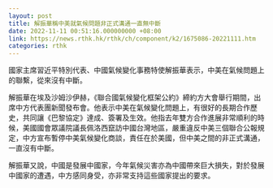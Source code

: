 ```yaml
---
layout: post
title: 解振華稱中美就氣候問題非正式溝通一直無中斷
date: 2022-11-11 00:51:16.000000000 +08:00
link: https://news.rthk.hk/rthk/ch/component/k2/1675086-20221111.htm
categories: rthk
---
```


國家主席習近平特別代表、中國氣候變化事務特使解振華表示，中美在氣候問題上的聯繫，從來沒有中斷。

解振華在埃及沙姆沙伊赫，《聯合國氣候變化框架公約》締約方大會舉行期間，出席中方代表團新聞發布會。他表示中美在氣候變化問題上，有很好的長期合作歷史，共同讓《巴黎協定》達成、簽署及生效。他指去年雙方合作進展非常順利的時候，美國國會眾議院議長佩洛西竄訪中國台灣地區，嚴重違反中美三個聯合公報規定，中方宣布暫停中美氣候變化商談，責任在於美國，但中美之間的非正式溝通，一直沒有中斷。

解振華又說，中國是發展中國家，今年氣候災害亦為中國帶來巨大損失，對於發展中國家的遭遇，中方感同身受，亦非常支持這些國家提出的要求。
